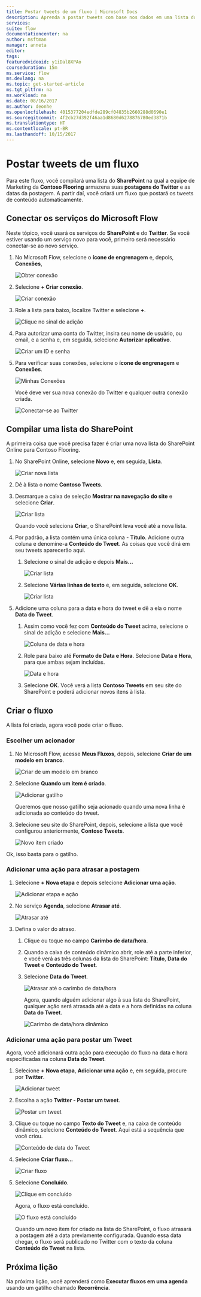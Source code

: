 ```yaml
---
title: Postar tweets de um fluxo | Microsoft Docs
description: Aprenda a postar tweets com base nos dados em uma lista do SharePoint.
services: 
suite: flow
documentationcenter: na
author: msftman
manager: anneta
editor: 
tags: 
featuredvideoid: y1iDal8XPAo
courseduration: 15m
ms.service: flow
ms.devlang: na
ms.topic: get-started-article
ms.tgt_pltfrm: na
ms.workload: na
ms.date: 08/16/2017
ms.author: deonhe
ms.openlocfilehash: 4015377204edfde289cf04835b2660288d0690e1
ms.sourcegitcommit: 4f2cb27d392f46aa1d8680d6278876780ed3871b
ms.translationtype: HT
ms.contentlocale: pt-BR
ms.lasthandoff: 10/15/2017
---
```

# <a name="post-tweets-from-a-flow"></a>Postar tweets de um fluxo
Para este fluxo, você compilará uma lista do **SharePoint** na qual a equipe de Marketing da **Contoso Flooring** armazena suas **postagens do Twitter** e as datas da postagem. A partir daí, você criará um fluxo que postará os tweets de conteúdo automaticamente. 

## <a name="connect-microsoft-flow-services"></a>Conectar os serviços do Microsoft Flow
Neste tópico, você usará os serviços do **SharePoint** e do **Twitter**. Se você estiver usando um serviço novo para você, primeiro será necessário conectar-se ao novo serviço. 

1. No Microsoft Flow, selecione o **ícone de engrenagem** e, depois, **Conexões**,
   
    ![Obter conexão](./media/learning-push-notifications/2-get-connection.png) 
2. Selecione **+ Criar conexão**.
   
    ![Criar conexão](./media/learning-push-notifications/3-create-connection.png) 
3. Role a lista para baixo, localize Twitter e selecione **+**.
   
    ![Clique no sinal de adição](./media/learning-push-notifications/4-click-plus.png)
4. Para autorizar uma conta do Twitter, insira seu nome de usuário, ou email, e a senha e, em seguida, selecione **Autorizar aplicativo**.
   
    ![Criar um ID e senha](./media/learning-push-notifications/5-create-id-pswd.png)
5. Para verificar suas conexões, selecione o **ícone de engrenagem** e **Conexões**.
   
    ![Minhas Conexões](./media/learning-push-notifications/6-my-connections.png)
   
    Você deve ver sua nova conexão do Twitter e qualquer outra conexão criada. 
   
    ![Conectar-se ao Twitter](./media/learning-push-notifications/7-twitter-connection.png)

## <a name="build-a-sharepoint-list"></a>Compilar uma lista do SharePoint
A primeira coisa que você precisa fazer é criar uma nova lista do SharePoint Online para Contoso Flooring. 

1. No SharePoint Online, selecione **Novo** e, em seguida, **Lista**.
   
    ![Criar nova lista](./media/learning-push-notifications/1-new-list.png)
2. Dê à lista o nome **Contoso Tweets**. 
3. Desmarque a caixa de seleção **Mostrar na navegação do site** e selecione **Criar**.
   
    ![Criar lista](./media/learning-push-notifications/2-name-create-list.png)
   
    Quando você seleciona **Criar**, o SharePoint leva você até a nova lista.
4. Por padrão, a lista contém uma única coluna - **Título**. Adicione outra coluna e denomine-a **Conteúdo do Tweet**. As coisas que você dirá em seu tweets aparecerão aqui. 
   
   1. Selecione o sinal de adição e depois **Mais...**
      
       ![Criar lista](./media/learning-push-notifications/3-add-more-column-types.png)
   2. Selecione **Várias linhas de texto** e, em seguida, selecione **OK**.
      
       ![Criar lista](./media/learning-push-notifications/4-add-column.png)
5. Adicione uma coluna para a data e hora do tweet e dê a ela o nome **Data do Tweet**.
   
   1. Assim como você fez com **Conteúdo do Tweet** acima, selecione o sinal de adição e selecione **Mais...**
      
       ![Coluna de data e hora](./media/learning-push-notifications/5-date-time-col.png)
   2. Role para baixo até **Formato de Data e Hora**. Selecione **Data e Hora**, para que ambas sejam incluídas.
      
       ![Data e hora](./media/learning-push-notifications/6-date-time-must-do.png)
   3. Selecione **OK**. Você verá a lista **Contoso Tweets** em seu site do SharePoint e poderá adicionar novos itens à lista.

## <a name="build-the-flow"></a>Criar o fluxo
A lista foi criada, agora você pode criar o fluxo.

### <a name="choose-a-trigger"></a>Escolher um acionador
1. No Microsoft Flow, acesse **Meus Fluxos**, depois, selecione **Criar de um modelo em branco**.
   
    ![Criar de um modelo em branco](./media/learning-push-notifications/8-create-from-blank.png)
2. Selecione **Quando um item é criado**.
   
    ![Adicionar gatilho](./media/learning-push-notifications/9-add-trigger.png)
   
    Queremos que nosso gatilho seja acionado quando uma nova linha é adicionada ao conteúdo do tweet.
3. Selecione seu site do SharePoint, depois, selecione a lista que você configurou anteriormente, **Contoso Tweets**.
   
    ![Novo item criado](./media/learning-push-notifications/11-set-trigger.png)

Ok, isso basta para o gatilho.

### <a name="add-an-action-to-delay-posting"></a>Adicionar uma ação para atrasar a postagem
1. Selecione **+ Nova etapa** e depois selecione **Adicionar uma ação**. 
   
    ![Adicionar etapa e ação](./media/learning-push-notifications/12-add-step-and-action.png)
2. No serviço **Agenda**, selecione **Atrasar até**. 
   
    ![Atrasar até](./media/learning-push-notifications/13-delay-until-schedule.png)  
3. Defina o valor do atraso.
   
   1. Clique ou toque no campo **Carimbo de data/hora**. 
   2. Quando a caixa de conteúdo dinâmico abrir, role até a parte inferior, e você verá as três colunas da lista do SharePoint: **Título**, **Data do Tweet** e **Conteúdo do Tweet**.
   3. Selecione **Data do Tweet**. 
      
       ![Atrasar até o carimbo de data/hora](./media/learning-push-notifications/14-delay-until-timestamp.png)
      
       Agora, quando alguém adicionar algo à sua lista do SharePoint, qualquer ação será atrasada até a data e a hora definidas na coluna **Data do Tweet**.
      
       ![Carimbo de data/hora dinâmico](./media/learning-push-notifications/15-dynamic-timestamp.png)

### <a name="add-an-action-to-post-a-tweet"></a>Adicionar uma ação para postar um Tweet
Agora, você adicionará outra ação para execução do fluxo na data e hora especificadas na coluna **Data do Tweet**.

1. Selecione **+ Nova etapa**, **Adicionar uma ação** e, em seguida, procure por **Twitter**.
   
    ![Adicionar tweet](./media/learning-push-notifications/16-add-tweet.png) 
2. Escolha a ação **Twitter - Postar um tweet**.
   
    ![Postar um tweet](./media/learning-push-notifications/17-post-tweet.png) 
3. Clique ou toque no campo **Texto do Tweet** e, na caixa de conteúdo dinâmico, selecione **Conteúdo do Tweet**. Aqui está a sequência que você criou. 
   
    ![Conteúdo de data do Tweet](./media/learning-push-notifications/18-tweet-date-content.png)
4. Selecione **Criar fluxo...**
   
    ![Criar fluxo](./media/learning-push-notifications/19-tiny-create.png) 
5. Selecione **Concluído**.
   
    ![Clique em concluído](./media/learning-push-notifications/19-click-done.png)
   
    Agora, o fluxo está concluído.
   
    ![O fluxo está concluído](./media/learning-push-notifications/20-flow-is-done.png)
   
    Quando um novo item for criado na lista do SharePoint, o fluxo atrasará a postagem até a data previamente configurada. Quando essa data chegar, o fluxo será publicado no Twitter com o texto da coluna **Conteúdo do Tweet** na lista.

## <a name="next-lesson"></a>Próxima lição
Na próxima lição, você aprenderá como **Executar fluxos em uma agenda** usando um gatilho chamado **Recorrência**.

